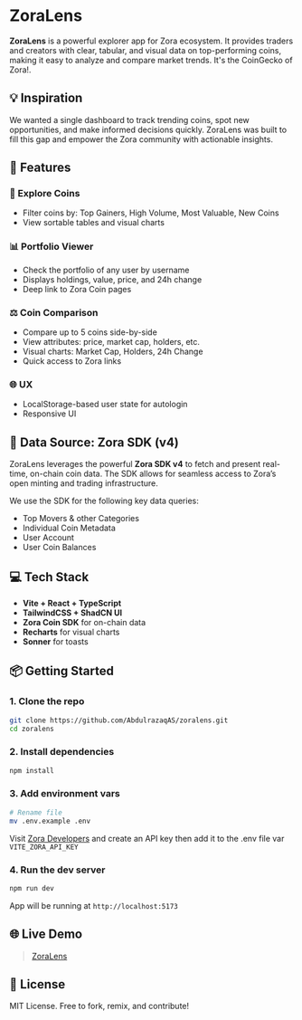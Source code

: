 # ZoraLens

**ZoraLens** is a powerful explorer app for Zora ecosystem. It provides traders and creators with clear, tabular, and visual data on top-performing coins, making it easy to analyze and compare market trends. It's the CoinGecko of Zora!.

## 💡 Inspiration
We wanted a single dashboard to track trending coins, spot new opportunities, and make informed decisions quickly. ZoraLens was built to fill this gap and empower the Zora community with actionable insights.

## 🚀 Features

### 🧭 Explore Coins
- Filter coins by: Top Gainers, High Volume, Most Valuable, New Coins
- View sortable tables and visual charts

### 📊 Portfolio Viewer
- Check the portfolio of any user by username
- Displays holdings, value, price, and 24h change
- Deep link to Zora Coin pages

### ⚖️ Coin Comparison
- Compare up to 5 coins side-by-side
- View attributes: price, market cap, holders, etc.
- Visual charts: Market Cap, Holders, 24h Change
- Quick access to Zora links

### 🌐 UX
- LocalStorage-based user state for autologin
- Responsive UI

## 📡 Data Source: Zora SDK (v4)

ZoraLens leverages the powerful **Zora SDK v4** to fetch and present real-time, on-chain coin data. The SDK allows for seamless access to Zora’s open minting and trading infrastructure.

We use the SDK for the following key data queries:

- Top Movers & other Categories
- Individual Coin Metadata
- User Account
- User Coin Balances

## 💻 Tech Stack

- **Vite + React + TypeScript**
- **TailwindCSS + ShadCN UI**
- **Zora Coin SDK** for on-chain data
- **Recharts** for visual charts
- **Sonner** for toasts

## 📦 Getting Started

### 1. Clone the repo

```bash
git clone https://github.com/AbdulrazaqAS/zoralens.git
cd zoralens
```

### 2. Install dependencies
```bash
npm install
```

### 3. Add environment vars
```bash
# Rename file
mv .env.example .env
```

Visit [Zora Developers](https://zora.co/settings/developer) and create an API key then add it to the .env file var `VITE_ZORA_API_KEY`

### 4. Run the dev server
```bash
npm run dev
```

App will be running at `http://localhost:5173`

## 🌐 Live Demo
> [ZoraLens](https://rememe.vercel.app/)

## 📄 License
MIT License. Free to fork, remix, and contribute!